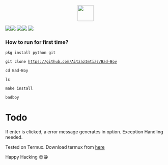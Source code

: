<p align="center"><img src="https://img.shields.io/badge/Bad%20-Boy-blue?style=for-the-badge&logo=appveyor" height="50"></p>
<p><img src="https://img.shields.io/github/issues/AitzazImtiaz/Bad-Boy?style=social&logo=appveyor"><img src="https://img.shields.io/github/forks/AitzazImtiaz/Bad-Boy?style=social&logo=appveyor"> <img src="https://img.shields.io/github/stars/AitzazImtiaz/Bad-Boy?style=social&logo=appveyor"><img src="https://img.shields.io/github/license/AitzazImtiaz/Bad-Boy?style=social&logo=appveyor"> <img src="https://img.shields.io/twitter/url?url=https%3A%2F%2Fgithub.com%2FAitzazImtiaz%2FBad-Boy">
<h3>How to run for first time?</h3>

<code>pkg install python git</code>

<code>git clone https://github.com/AitzazImtiaz/Bad-Boy</code>

<code>cd Bad-Boy</code>

<code>ls</code>

<code>make install</code>

<code>badboy</code>

<h1>Todo</h1>
<summary>If enter is clicked, a error message generates in option. Exception Handling needed.<summary>
<p>Tested on Termux. Download termux from <a href="https://f-droid.org/repo/com.termux_118.apk">here</a>
  
  Happy Hacking 😊😁
  
